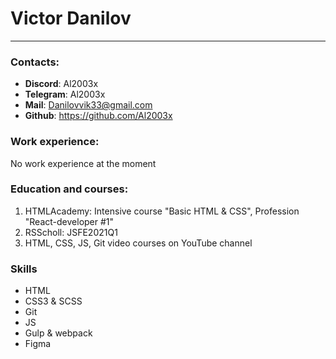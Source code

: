 # Victor Danilov

-----------------

### Contacts:
* **Discord**: Al2003x
* **Telegram**: Al2003x
* **Mail**: Danilovvik33@gmail.com
* **Github**: https://github.com/Al2003x

### Work experience:
No work experience at the moment

### Education and courses:
1. HTMLAcademy: Intensive course "Basic HTML & CSS", Profession "React-developer #1"
2. RSScholl: JSFE2021Q1
3. HTML, CSS, JS, Git video courses on YouTube channel

### Skills
* HTML
* CSS3 & SCSS
* Git
* JS
* Gulp & webpack
* Figma

### 
